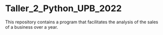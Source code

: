 # Taller_2_Python_UPB_2022
This repository contains a program that facilitates the analysis of the sales of a business over a year.
